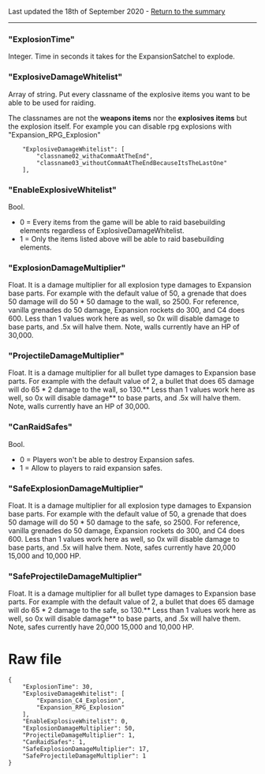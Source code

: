Last updated the 18th of September 2020 - [Return to the summary](https://github.com/salutesh/DayZ-Expansion-Scripts/wiki/%5BServer-Hosting%5D-Server-settings/)

***

### "ExplosionTime"
Integer. Time in seconds it takes for the ExpansionSatchel to explode.

### "ExplosiveDamageWhitelist"
Array of string. Put every classname of the explosive items you want to be able to be used for raiding.

The classnames are not the **weapons items** nor the **explosives items** but the explosion itself. For example you can disable rpg explosions with "Expansion_RPG_Explosion"

        "ExplosiveDamageWhitelist": [
            "classname02_withaCommaAtTheEnd",
            "classname03_withoutCommaAtTheEndBecauseItsTheLastOne"
        ],

### "EnableExplosiveWhitelist"
Bool.
- 0 = Every items from the game will be able to raid basebuilding elements regardless of ExplosiveDamageWhitelist.
- 1 = Only the items listed above will be able to raid basebuilding elements.

### "ExplosionDamageMultiplier"
Float. It is a damage multiplier for all explosion type damages to Expansion base parts. For example with the default value of 50, a grenade that does 50 damage will do 50 * 50 damage to the wall, so 2500. For reference, vanilla grenades do 50 damage, Expansion rockets do 300, and C4 does 600. Less than 1 values work here as well, so 0x will disable damage to base parts, and .5x will halve them. Note, walls currently have an HP of 30,000.

### "ProjectileDamageMultiplier"
Float. It is a damage multiplier for all bullet type damages to Expansion base parts. For example with the default value of 2, a bullet that does 65 damage will do 65 * 2 damage to the wall, so 130.** Less than 1 values work here as well, so 0x will disable damage** to base parts, and .5x will halve them. Note, walls currently have an HP of 30,000.

### "CanRaidSafes"
Bool.
- 0 = Players won't be able to destroy Expansion safes.
- 1 = Allow to players to raid expansion safes.

### "SafeExplosionDamageMultiplier"
Float. It is a damage multiplier for all explosion type damages to Expansion base parts. For example with the default value of 50, a grenade that does 50 damage will do 50 * 50 damage to the safe, so 2500. For reference, vanilla grenades do 50 damage, Expansion rockets do 300, and C4 does 600. Less than 1 values work here as well, so 0x will disable damage to base parts, and .5x will halve them. Note, safes currently have 20,000 15,000 and 10,000 HP.

### "SafeProjectileDamageMultiplier"
Float. It is a damage multiplier for all bullet type damages to Expansion base parts. For example with the default value of 2, a bullet that does 65 damage will do 65 * 2 damage to the safe, so 130.** Less than 1 values work here as well, so 0x will disable damage** to base parts, and .5x will halve them. Note, safes currently have 20,000 15,000 and 10,000 HP.

# Raw file

    {
        "ExplosionTime": 30,
        "ExplosiveDamageWhitelist": [
            "Expansion_C4_Explosion",
            "Expansion_RPG_Explosion"
        ],
        "EnableExplosiveWhitelist": 0,
        "ExplosionDamageMultiplier": 50,
        "ProjectileDamageMultiplier": 1,
        "CanRaidSafes": 1,
        "SafeExplosionDamageMultiplier": 17,
        "SafeProjectileDamageMultiplier": 1
    }
